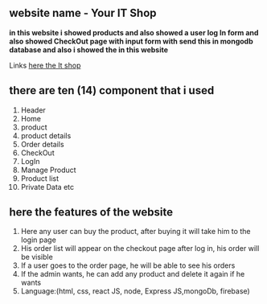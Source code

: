 ## website name - Your IT Shop

**in this website i showed products and also showed a user log In form and also showed CheckOut page with   input form with send this in mongodb database and also i showed the in this website**

Links [here the It shop](https://your-it-shop.web.app/)

## there are ten (14) component that i used
1. Header
1. Home
1. product
1. product details
1. Order details
1. CheckOut
1. LogIn
1. Manage Product
1. Product list
1. Private Data etc

## here the features of the website

1. Here any user can buy the product, after buying it will take him to the login page
1. His order list will appear on the checkout page after log in, his order will be visible
1. If a user goes to the order page, he will be able to see his orders
1. If the admin wants, he can add any product and delete it again if he wants
1. Language:(html, css, react JS, node, Express JS,mongoDb, firebase)

